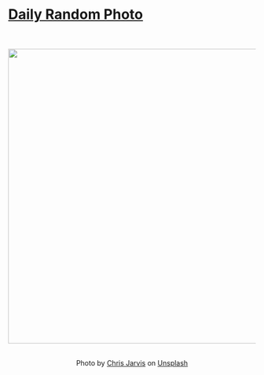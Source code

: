 # [Daily Random Photo](https://www.dailyrandomphoto.com/)

<div align="center">
  <br>
  <br>
  <a href="https://www.dailyrandomphoto.com/p/2022/2022-02-06/"><img src="https://images.unsplash.com/photo-1523459178261-028135da2714?crop=entropy&cs=tinysrgb&fit=max&fm=jpg&ixid=Mnw3NzUwOHwwfDF8cmFuZG9tfHx8fHx8fHx8MTY0NDEwNzExMw&ixlib=rb-1.2.1&q=80&w=1080" width="600px"></a>
  <br>
  <br>
  <p class="has-text-grey">Photo by <a href="https://unsplash.com/@hypethat?utm_source=Daily%20Random%20Photo&amp;utm_medium=referral" target="_blank" rel="noopener noreferrer">Chris Jarvis</a> on <a href="https://unsplash.com/photos/0Pf7fKRtDPI?utm_source=Daily%20Random%20Photo&amp;utm_medium=referral" target="_blank" rel="noopener noreferrer">Unsplash</a></p>
</div>
